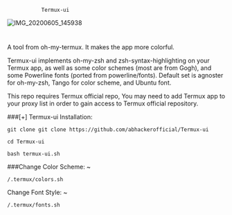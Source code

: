 
               Termux-ui
![IMG_20200605_145938](https://user-images.githubusercontent.com/63346676/83860833-69e9e000-a73d-11ea-8cbf-adec88e0bd01.jpg)
#

A tool from oh-my-termux. It makes the app more colorful.

Termux-ui implements oh-my-zsh and zsh-syntax-highlighting on your Termux app, as well as some color schemes (most are from Gogh), and some Powerline fonts (ported from powerline/fonts). Default set is agnoster for oh-my-zsh, Tango for color scheme, and Ubuntu font.

This repo requires Termux official repo, You may need to add Termux app to your proxy list in order to gain access to Termux official repository.

###[+] Termux-ui Installation:
```
git clone git clone https://github.com/abhackerofficial/Termux-ui
```
```
cd Termux-ui
```
```
bash termux-ui.sh
```
###Change Color Scheme: ~
```
/.termux/colors.sh
```
Change Font Style: ~
```
/.termux/fonts.sh
```
